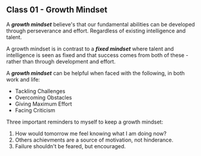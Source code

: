 ## Class 01 - Growth Mindset

A ***growth mindset*** believe's that our fundamental abilities can be developed through perseverance and effort. Regardless of existing intelligence and talent. 

A growth mindset is in contrast to a ***fixed mindset*** where talent and intelligence is seen as fixed and that success comes from both of these - rather than through development and effort.

A ***growth mindset*** can be helpful when faced with the following, in both work and life:
- Tackling Challenges
- Overcoming Obstacles
- Giving Maximum Effort
- Facing Criticism

Three important reminders to myself to keep a growth mindset:
1. How would tomorrow me feel knowing what I am doing now?
1. Others achievments are a source of motivation, not hinderance.
2. Failure shouldn't be feared, but encouraged.
